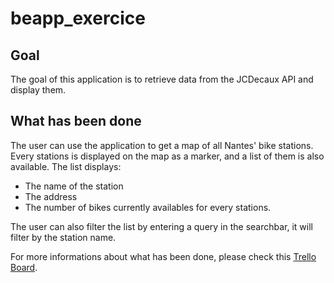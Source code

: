 # beapp_exercice

## Goal
The goal of this application is to retrieve data from the JCDecaux API and display them.

## What has been done
The user can use the application to get a map of all Nantes' bike stations.
Every stations is displayed on the map as a marker, and a list of them is also available.
The list displays:
- The name of the station
- The address
- The number of bikes currently availables
for every stations.

The user can also filter the list by entering a query in the searchbar, it will filter by the station name.

For more informations about what has been done, please check this [Trello Board](https://trello.com/b/gcFwfsfz/beapps-technical-exercice).

